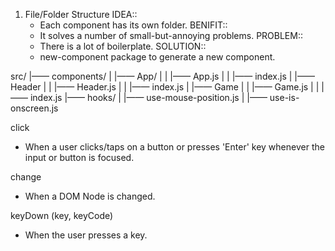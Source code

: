 1. File/Folder Structure
  IDEA::
    - Each component has its own folder.
  BENIFIT::
    - It solves a number of small-but-annoying problems.
  PROBLEM::
    - There is a lot of boilerplate.
  SOLUTION::
    - new-component package to generate a new component.

src/
|—— components/
|   |—— App/
|   |   |—— App.js
|   |   |—— index.js
|   |—— Header
|   |   |—— Header.js
|   |   |—— index.js
|   |—— Game
|   |   |—— Game.js
|   |   |—— index.js
|—— hooks/
|   |—— use-mouse-position.js
|   |—— use-is-onscreen.js

click
  - When a user clicks/taps on a button or presses 'Enter' key whenever the input or button
    is focused.

change
  - When a DOM Node is changed.

keyDown (key, keyCode)
  - When the user presses a key.








